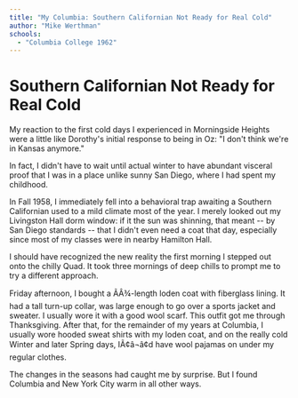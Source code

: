 ```yaml
---
title: "My Columbia: Southern Californian Not Ready for Real Cold"
author: "Mike Werthman"
schools:
  - "Columbia College 1962"
---
```


# Southern Californian Not Ready for Real Cold

My reaction to the first cold days I experienced in Morningside Heights were a little like Dorothy's initial response to being in Oz: "I don't think we're in Kansas anymore."

In fact, I didn't have to wait until actual winter to have abundant visceral proof that I was in a place unlike sunny San Diego, where I had spent my childhood.

In Fall 1958, I immediately fell into a behavioral trap awaiting a Southern Californian used to a mild climate most of the year. I merely looked out my Livingston Hall dorm window: if it the sun was shinning, that meant -- by San Diego standards -- that I didn't even need a coat that day, especially since most of my classes were in nearby Hamilton Hall.

I should have recognized the new reality the first morning I stepped out onto the chilly Quad. It took three mornings of deep chills to prompt me to try a different approach.

Friday afternoon, I bought a ÃÂ¾-length loden coat with fiberglass lining. It had a tall turn-up collar, was large enough to go over a sports jacket and sweater. I usually wore it with a good wool scarf. This outfit got me through Thanksgiving. After that, for the remainder of my years at Columbia, I usually wore hooded sweat shirts with my loden coat, and on the really cold Winter and later Spring days, IÃ¢â¬â¢d have wool pajamas on under my regular clothes.

The changes in the seasons had caught me by surprise. But I found Columbia and New York City warm in all other ways.

